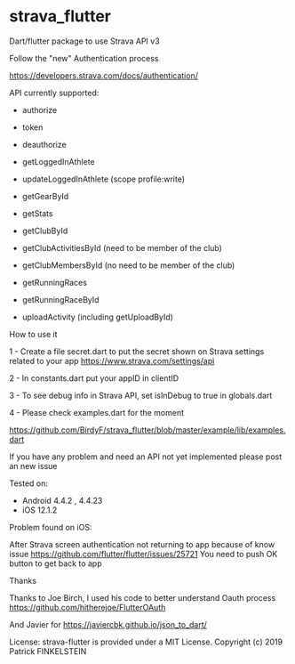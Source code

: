 # strava_flutter

Dart/flutter package to use Strava API v3

Follow the "new" Authentication process

https://developers.strava.com/docs/authentication/



API currently supported:

- authorize
- token
- deauthorize


- getLoggedInAthlete
- updateLoggedInAthlete (scope profile:write)
- getGearById
- getStats
- getClubById
- getClubActivitiesById (need to be member of the club)
- getClubMembersById (no need to be member of the club)
- getRunningRaces
- getRunningRaceById
- uploadActivity (including getUploadById)




How to use it

1 - Create a file secret.dart to put the secret shown on  Strava settings related to your app
https://www.strava.com/settings/api

2 - In constants.dart put your appID in clientID

3 - To see debug info in Strava API, set isInDebug to true in globals.dart

4 - Please check examples.dart for the moment

https://github.com/BirdyF/strava_flutter/blob/master/example/lib/examples.dart


If you have any problem and need an API not yet implemented please post an new issue


Tested on:
- Android 4.4.2 , 4.4.23
- iOS 12.1.2


Problem found on iOS:

After Strava screen authentication not returning to app
because of know issue
https://github.com/flutter/flutter/issues/25721
You need to push OK button to get back to app


Thanks 

Thanks to Joe Birch, I used his code to better understand Oauth process
https://github.com/hitherejoe/FlutterOAuth

And Javier for https://javiercbk.github.io/json_to_dart/


License:
strava-flutter is provided under a MIT License. Copyright (c) 2019 Patrick FINKELSTEIN
